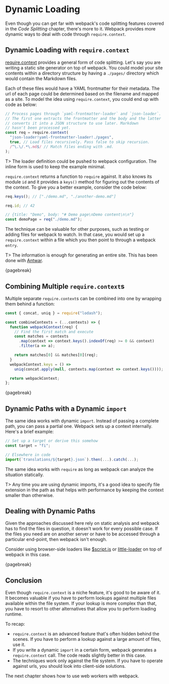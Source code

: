 # Dynamic Loading

Even though you can get far with webpack's code splitting features covered in the *Code Splitting* chapter, there's more to it. Webpack provides more dynamic ways to deal with code through `require.context`.

## Dynamic Loading with `require.context`

[require.context](https://webpack.js.org/configuration/entry-context/#context) provides a general form of code splitting. Let's say you are writing a static site generator on top of webpack. You could model your site contents within a directory structure by having a `./pages/` directory which would contain the Markdown files.

Each of these files would have a YAML frontmatter for their metadata. The url of each page could be determined based on the filename and mapped as a site. To model the idea using `require.context`, you could end up with code as below:

```javascript
// Process pages through `yaml-frontmatter-loader` and `json-loader`.
// The first one extracts the frontmatter and the body and the latter
// converts it into a JSON structure to use later. Markdown
// hasn't been processed yet.
const req = require.context(
  "json-loader!yaml-frontmatter-loader!./pages",
  true, // Load files recursively. Pass false to skip recursion.
  /^\.\/.*\.md$/ // Match files ending with .md.
);
```

T> The loader definition could be pushed to webpack configuration. The inline form is used to keep the example minimal.

`require.context` returns a function to `require` against. It also knows its module `id` and it provides a `keys()` method for figuring out the contents of the context. To give you a better example, consider the code below:

```javascript
req.keys(); // ["./demo.md", "./another-demo.md"]

req.id; // 42

// {title: "Demo", body: "# Demo page\nDemo content\n\n"}
const demoPage = req("./demo.md");
```

The technique can be valuable for other purposes, such as testing or adding files for webpack to watch. In that case, you would set up a `require.context` within a file which you then point to through a webpack `entry`.

T> The information is enough for generating an entire site. This has been done with [Antwar](https://github.com/antwarjs/antwar).

{pagebreak}

## Combining Multiple `require.context`s

Multiple separate `require.context`s can be combined into one by wrapping them behind a function:

```javascript
const { concat, uniq } = require("lodash");

const combineContexts = (...contexts) => {
  function webpackContext(req) {
    // Find the first match and execute
    const matches = contexts
      .map(context => context.keys().indexOf(req) >= 0 && context)
      .filter(a => a);

    return matches[0] && matches[0](req);
  }
  webpackContext.keys = () =>
    uniq(concat.apply(null, contexts.map(context => context.keys())));

  return webpackContext;
};
```

{pagebreak}

## Dynamic Paths with a Dynamic `import`

The same idea works with dynamic `import`. Instead of passing a complete path, you can pass a partial one. Webpack sets up a context internally. Here's a brief example:

```javascript
// Set up a target or derive this somehow
const target = "fi";

// Elsewhere in code
import(`translations/${target}.json`).then(...).catch(...);
```

The same idea works with `require` as long as webpack can analyze the situation statically.

T> Any time you are using dynamic imports, it's a good idea to specify file extension in the path as that helps with performance by keeping the context smaller than otherwise.

## Dealing with Dynamic Paths

Given the approaches discussed here rely on static analysis and webpack has to find the files in question, it doesn't work for every possible case. If the files you need are on another server or have to be accessed through a particular end-point, then webpack isn't enough.

Consider using browser-side loaders like [$script.js](https://www.npmjs.com/package/scriptjs) or [little-loader](https://www.npmjs.com/package/little-loader) on top of webpack in this case.

{pagebreak}

## Conclusion

Even though `require.context` is a niche feature, it's good to be aware of it. It becomes valuable if you have to perform lookups against multiple files available within the file system. If your lookup is more complex than that, you have to resort to other alternatives that allow you to perform loading runtime.

To recap:

* `require.context` is an advanced feature that's often hidden behind the scenes. If you have to perform a lookup against a large amount of files, use it.
* If you write a dynamic `import` in a certain form, webpack generates a `require.context` call. The code reads slightly better in this case.
* The techniques work only against the file system. If you have to operate against urls, you should look into client-side solutions.

The next chapter shows how to use web workers with webpack.
